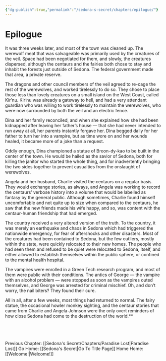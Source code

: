 ```yaml
---
{"dg-publish":true,"permalink":"/sedona-s-secret/chapters/epilogue/"}
---
```


# Epilogue

It was three weeks later, and most of the town was cleaned up. The werewolf meat that was salvageable was primarily used by the creatures of the veil. Space had been negotiated for them, and slowly, the creatures dispersed, although the centaurs and the fairies both chose to stay and inhabit the forests just outside of Sedona. The federal government made that area, a private reserve.

The dragons and other council members of the veil agreed to re-cage the rest of the werewolves, and worked tirelessly to do so. They chose to place those less than lovely creatures on a small island on the West Coast, called Kir’nu. Kir’nu was already a gateway to hell, and had a very attendant guardian who was willing to work tirelessly to maintain the werewolves, who were now surrounded by both the veil and an electric fence.

Dina and her family reconciled, and when she explained how she had been kidnapped after leaving her father’s house — that she had never intended to run away at all, her parents instantly forgave her. Dina begged daily for her father to turn her into a vampire, but as time wore on and her wounds healed, it became more of a joke than a request.

Oddly enough, Dina championed a statue of Broon-dy-kao to be built in the center of the town. He would be hailed as the savior of Sedona, both for killing the janitor who started the whole thing, and for inadvertently bringing the two sides together to prevent casualties from the onslaught of werewolves.

Angela and her husband, Charlie visited the centaurs on a regular basis. They would exchange stories, as always, and Angela was working to record the centaurs’ verbose history into a volume that would be labelled as fantasy by the general public. Although sometimes, Charlie found himself uncomfortable and not quite up to size when compared to the centaurs, he saw that the new friends made his wife happy, and so, was content with the centaur-human friendship that had emerged.

The country received a very altered version of the truth. To the country, it was merely an earthquake and chaos in Sedona which had triggered the nationwide emergency, for fear of aftershocks and other disasters. Most of the creatures had been contained to Sedona, but the few outliers, mostly within the state, were quickly relocated to their new homes. The people who had seen them and refused to be quiet were relocated to Sedona, itself, and either allowed to establish themselves within the public sphere, or confined to the mental health hospital. 

The vampires were enrolled in a Green Tech research program, and most of them were public with their conditions. The antics of George — the vampire with an alcohol problem — were stopped as soon as the vampires outed themselves, and George was arrested for criminal mischief. Oh, and don’t worry, the nail biters? They found their cure.

All in all, after a few weeks, most things had returned to normal. The fairy statue, the occasional howler monkey sighting, and the centaur stories that came from Charlie and Angela Johnson were the only overt reminders of how close Sedona had come to the destruction of the world.**

  
---
Previous Chapter: [[Sedona's Secret/Chapters/Paradise Lost\|Paradise Lost]]
Go Home: [[Sedona's Secret\|Go To Title Page]]
Home Home: [[Welcome!\|Welcome!]]


